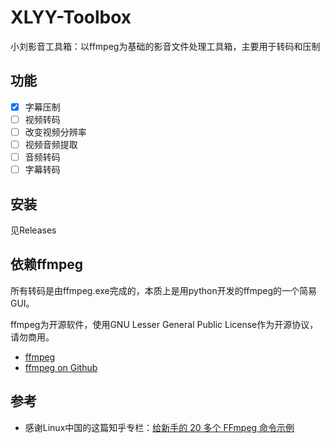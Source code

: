 # XLYY-Toolbox

小刘影音工具箱：以ffmpeg为基础的影音文件处理工具箱，主要用于转码和压制

## 功能

- [x] 字幕压制
- [ ] 视频转码
- [ ] 改变视频分辨率
- [ ] 视频音频提取
- [ ] 音频转码
- [ ] 字幕转码

## 安装

见Releases

## 依赖ffmpeg

所有转码是由ffmpeg.exe完成的，本质上是用python开发的ffmpeg的一个简易GUI。

ffmpeg为开源软件，使用GNU Lesser General Public License作为开源协议，请勿商用。

- [ffmpeg](https://ffmpeg.org/)
- [ffmpeg on Github](https://github.com/FFmpeg/FFmpeg)

## 参考

- 感谢Linux中国的这篇知乎专栏：[给新手的 20 多个 FFmpeg 命令示例](https://zhuanlan.zhihu.com/p/67878761)
